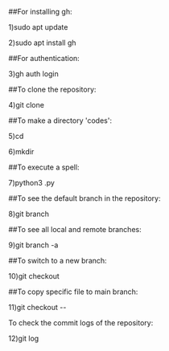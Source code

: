 ##For installing gh:


1)sudo apt update

2)sudo apt install gh


##For authentication:


3)gh auth login


##To clone the repository:


4)git clone <repository link>


##To make a directory 'codes':

5)cd <repository name>

6)mkdir <directory name>

##To execute a spell:

7)python3 <spellname>.py


##To see the default branch in the repository:

8)git branch


##To see all local and remote branches:

9)git branch -a


##To switch to a new branch:

10)git checkout <branch name>


##To copy specific file to main branch:

11)git checkout <branch name> -- <file path>


To check the commit logs of the repository:

12)git log








